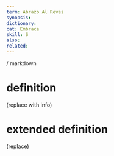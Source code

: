 ```yaml
---
term: Abrazo Al Reves
synopsis:
dictionary:
cat: Embrace
skill: S
also: 
related: 
---
```

/ 
  markdown
  # definition
  (replace with info)
  # extended definition
  (replace)
